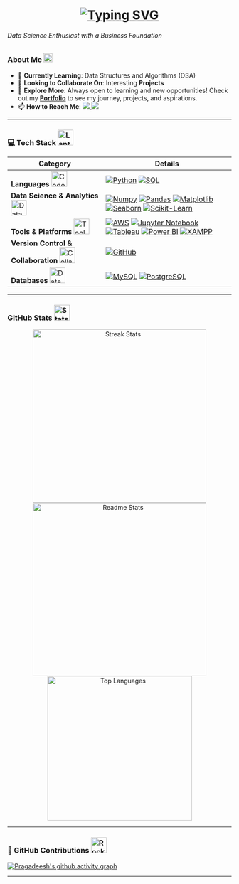 <h1 align="center">
  <a href="https://git.io/typing-svg">
    <img src="https://readme-typing-svg.herokuapp.com?font=Sansita+Swashed&weight=500&size=23&pause=1000&color=1FA8FF&center=true&vCenter=true&width=435&lines=Hey+There!!%F0%9F%91%8B;I'm+Pragadeesh%F0%9F%98%8E" alt="Typing SVG" />
  </a>
  <h6>Data Science Enthusiast with a Business Foundation</h6>
</h1>

### About Me <img src="https://media.giphy.com/media/hvRJCLFzcasrR4ia7z/giphy.gif" width="20" alt="Wave Gif" />
- 🌱 **Currently Learning**: Data Structures and Algorithms (DSA)  
- 👯 **Looking to Collaborate On**: Interesting **Projects**  
- 🌟 **Explore More**: Always open to learning and new opportunities! Check out my **[Portfolio](https://github.com/madhan96p/Portfolio)** to see my journey, projects, and aspirations.  
- 📫 **How to Reach Me**: <a href="mailto:pragadeesh.s96@gmail.com"> <img src="https://img.shields.io/badge/Gmail-D14836?style=for-the-badge&logo=gmail&logoColor=violet&color=black" /></a><a href="https://www.linkedin.com/in/praga1482/"> <img src="https://img.shields.io/badge/LinkedIn-%2312100E.svg?&style=for-the-badge&logo=linkedin&logoColor=violet&color=black" />
  </a>

---
### 💻 Tech Stack <img src="https://media.giphy.com/media/UWt0rhp21JgLwoeFQP/giphy.gif" width="35" alt="Laptop Gif" />



| **Category**                     | **Details**                                                                                                                                                                                                                                                                                                                                                                                                                                             |
|----------------------------------|---------------------------------------------------------------------------------------------------------------------------------------------------------------------------------------------------------------------------------------------------------------------------------------------------------------------------------------------------------------------------------------------------------------------------------------------------------|
| **Languages** <img src="https://media.giphy.com/media/SWoSkN6DxTszqIKEqv/giphy.gif" width="35" alt="Code Gif" /> | <a href="https://www.python.org/"><img src="https://img.shields.io/badge/Python-3670A0?style=plastic&logo=python&logoColor=ffdd54" alt="Python" /></a> <a href="https://www.w3schools.com/sql/"><img src="https://img.shields.io/badge/SQL-025E8C?style=plastic&logo=microsoft-sql-server&logoColor=white" alt="SQL" /></a>                                                                                                                                         |
| **Data Science & Analytics** <img src="https://media.giphy.com/media/QHE5gWI0QjqF2/giphy.gif" width="35" alt="Data Gif" /> | <a href="https://numpy.org/"><img src="https://img.shields.io/badge/Numpy-013243?style=plastic&logo=numpy&logoColor=white" alt="Numpy" /></a> <a href="https://pandas.pydata.org/"><img src="https://img.shields.io/badge/Pandas-150458?style=plastic&logo=pandas&logoColor=white" alt="Pandas" /></a> <a href="https://matplotlib.org/"><img src="https://img.shields.io/badge/Matplotlib-039BE5?style=plastic&logo=python&logoColor=white" alt="Matplotlib" /></a> <a href="https://seaborn.pydata.org/"><img src="https://img.shields.io/badge/Seaborn-4A4A55?style=plastic&logo=python&logoColor=white" alt="Seaborn" /></a> <a href="https://scikit-learn.org/"><img src="https://img.shields.io/badge/Scikit--Learn-F7931E?style=plastic&logo=scikit-learn&logoColor=white" alt="Scikit-Learn" /></a> |
| **Tools & Platforms** <img src="https://media.giphy.com/media/kH1DBkPNyZPOk0BxrM/giphy.gif" width="35" alt="Tools Gif" /> | <a href="https://aws.amazon.com/"><img src="https://img.shields.io/badge/AWS-%23FF9900.svg?style=plastic&logo=amazon-aws&logoColor=white" alt="AWS" /></a> <a href="https://jupyter.org/"><img src="https://img.shields.io/badge/Jupyter-F37626?style=plastic&logo=jupyter&logoColor=white" alt="Jupyter Notebook" /></a> <a href="https://www.tableau.com/"><img src="https://img.shields.io/badge/Tableau-E97627?style=plastic&logo=tableau&logoColor=white" alt="Tableau" /></a> <a href="https://powerbi.microsoft.com/"><img src="https://img.shields.io/badge/PowerBI-F2C811?style=plastic&logo=power-bi&logoColor=black" alt="Power BI" /></a> <a href="https://www.apachefriends.org/index.html"><img src="https://img.shields.io/badge/XAMPP-FB7A24?style=plastic&logo=apache&logoColor=white" alt="XAMPP" /></a> |
| **Version Control & Collaboration** <img src="https://media.giphy.com/media/1gU886pyR3EXdZoRwA/giphy.gif" width="35" alt="Collaboration Gif" /> | <a href="https://github.com/"><img src="https://img.shields.io/badge/GitHub-181717?style=plastic&logo=github&logoColor=white" alt="GitHub" /></a>                                                                                                                                                                                                                                                                                                      |
| **Databases** <img src="https://media.giphy.com/media/f3iwJFOVOwuy7K6FFw/giphy.gif" width="35" alt="Database Gif" /> | <a href="https://www.mysql.com/"><img src="https://img.shields.io/badge/MySQL-4479A1?style=plastic&logo=mysql&logoColor=white" alt="MySQL" /></a> <a href="https://www.postgresql.org/"><img src="https://img.shields.io/badge/PostgreSQL-336791?style=plastic&logo=postgresql&logoColor=white" alt="PostgreSQL" /></a>                                                                                                                                                  |

---

### GitHub Stats <img src="https://media.giphy.com/media/iY8CRBdQXODJSCERIr/giphy.gif" width="35" alt="Stats Gif" />

<div align="center">
  <img width="390" src="https://github-readme-streak-stats-salesp07.vercel.app/?user=madhan96p&count_private=true&theme=react&border_radius=10" alt="Streak Stats" />
  <img width="390" src="https://github-readme-stats-salesp07.vercel.app/api?username=madhan96p&count_private=true&show_icons=true&theme=react&rank_icon=github&border_radius=10" alt="Readme Stats" />
  <br>
  <img width="325" src="https://github-readme-stats-salesp07.vercel.app/api/top-langs/?username=madhan96p&hide=HTML&langs_count=8&layout=compact&theme=react&border_radius=10&size_weight=0.5&count_weight=0.5&exclude_repo=github-readme-stats" alt="Top Languages" />
</div>

---

### 🚀 GitHub Contributions <img src="https://media.giphy.com/media/RbDKaczqWovIugyJmW/giphy.gif" width="35" alt="Rocket Gif" />

[![Pragadeesh's github activity graph](https://github-readme-activity-graph.vercel.app/graph?username=madhan96p&custom_title=Pragadeesh's%20contribution&radius=15&height=490&theme=github-compact&area-color=true&area=true&days=46&hide_border=false)](https://github.com/madhan96p)

---

